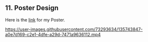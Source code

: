 ## 11. Poster Design
Here is the [link](https://www.canva.com/design/DAEraabVnZk/3-rRMoFL4SfOxmJkd28cng/view?utm_content=DAEraabVnZk&utm_campaign=designshare&utm_medium=link&utm_source=sharebutton) for my Poster.


https://user-images.githubusercontent.com/73293634/135743847-a0e7d169-c2e1-4dfe-a29d-7471a9636112.mp4
